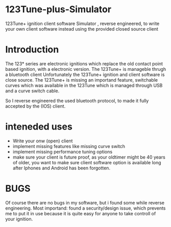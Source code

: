 # 123Tune-plus-Simulator
123Tune+ ignition client software Simulator , reverse engineered, to write your own client software instead using the provided closed source client


# Introduction

The 123* series are electronic ignitions which replace the old contact point based ignition, with a electronic version.
The 123Tune+ is manageble thrugh a bluetooth client
Unfortunately the 123Tune+ ignition and client software is close source. 
The 123Tune+ is missing an importand feature, switchable curves which was available in the 123Tune which is managed through USB and a curve switch cable.

So I reverse engineered the used bluetooth protocol, to made it fully accepted by the (IOS) client.

# inteneded uses

* Write your onw (open) client
* implement missing features like missing curve switch
* implement missing performance tuning options
* make sure your client is future proof, as your oldtimer might be 40 years of older, you want to make sure client software option is available long after Iphones and Android has been forgotten.

# BUGS

Of course there are no bugs in my software, but i found some while reverse engineering.
Most importand: found a  security/design issue, which prevents me to put it in use because it is quite easy for anyone to take controll of your ignition.
